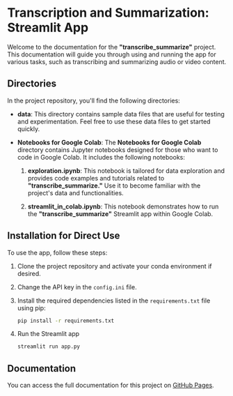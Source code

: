 # Transcription and Summarization: Streamlit App

Welcome to the documentation for the **"transcribe_summarize"** project. This documentation will guide you through using and running the app for various tasks, such as transcribing and summarizing audio or video content.

## Directories

In the project repository, you'll find the following directories:

- **data**: This directory contains sample data files that are useful for testing and experimentation. Feel free to use these data files to get started quickly.

- **Notebooks for Google Colab**: The **Notebooks for Google Colab** directory contains Jupyter notebooks designed for those who want to code in Google Colab. It includes the following notebooks:

    1. **exploration.ipynb**: This notebook is tailored for data exploration and provides code examples and tutorials related to **"transcribe_summarize."** Use it to become familiar with the project's data and functionalities.

    2. **streamlit_in_colab.ipynb**: This notebook demonstrates how to run the **"transcribe_summarize"** Streamlit app within Google Colab.

## Installation for Direct Use

To use the app, follow these steps:

1. Clone the project repository and activate your conda environment if desired.

2. Change the API key in the `config.ini` file.

3. Install the required dependencies listed in the `requirements.txt` file using pip:

   ```bash
   pip install -r requirements.txt
   ```

4. Run the Streamlit app
   ```bash
   streamlit run app.py
   ```

## Documentation

You can access the full documentation for this project on [GitHub Pages](https://sbendimerad.github.io/transcribe-summarize-app/).


